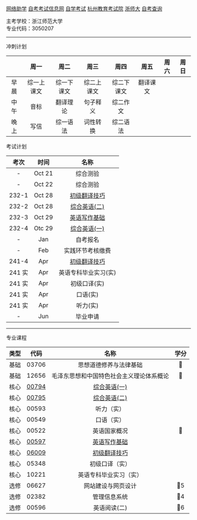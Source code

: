 [网络助学](https://zhejiang.zikao365.com)
[自考考试信息网](https://zk.zjzs.net/)
[自学考试](https://www.zjzs.net/moban/index/2c9081f061d15b160161d1661f040016_tree.html)
[杭州教育考试院](http://www.hzjyksy.cn/)
[浙师大](http://j.zjnu.edu.cn/910/list.htm)
[自考查询](http://61.175.196.157/zkcxController.do?list)

主考学校：浙江师范大学<br/>
专业代码：3050207

<a-countdown name="自考" date="2023-10-28" type="week"></a-countdown>

<a-remind message="综合测验" start="2023-10-16" end="2023-10-27"></a-remind>
<a-remind message="自考报名" start="2023-1-1" end="2023-1-31"></a-remind>
<a-remind message="实践环节考核缴费" start="2023-2-1" end="2023-2-28"></a-remind>

---

冲刺计划

|      |    周一    |    周二    |    周三    |    周四    |   周五   | 周六 | 周日 |
| :--: | :--------: | :--------: | :--------: | :--------: | :------: | :--: | :--: |
| 早晨 | 综一上课文 | 综一下课文 | 综二上课文 | 综二下课文 | 翻译课文 |      |      |
| 中午 |    音标    |  翻译理论  |  句子释义  |  综二作文  |          |      |      |
| 晚上 |    写信    |  综一语法  |  词性转换  |  综二语法  |          |      |      |

考试计划

|  考次  |  时间  |           名称           |
| :----: | :----: | :----------------------: |
|   -    | Oct 21 |         综合测验         |
|   -    | Oct 22 |         综合测验         |
| 232-1  | Oct 28 | [初级翻译技巧](06009.md) |
| 232-2  | Oct 28 | [综合英语(二)](00795.md) |
| 232-3  | Oct 29 | [英语写作基础](00597.md) |
| 232-4  | Otc 29 | [综合英语(一)](00794.md) |
|   -    |  Jan   |         自考报名         |
|   -    |  Feb   |     实践环节考核缴费     |
| 241-4  |  Apr   | [初级翻译技巧](06009.md) |
| 241 实 |  Apr   |   英语专科毕业实习(实)   |
| 241 实 |  Apr   |       初级口译(实)       |
| 241 实 |  Apr   |         口语(实)         |
| 241 实 |  Apr   |         听力(实)         |
|   -    |  Jun   |         毕业申请         |

---

专业课程

| 类型 |       代码        |                   名称                   | 学分 |
| :--: | :---------------: | :--------------------------------------: | :--: |
| 基础 |       03706       |          思想道德修养与法律基础          |  🥇  |
| 基础 |       12656       | 毛泽东思想和中国特色社会主义理论体系概论 |  🥇  |
| 核心 | [00794](00794.md) |         [综合英语(一)](00794.md)         |      |
| 核心 | [00795](00795.md) |         [综合英语(二)](00795.md)         |      |
| 核心 |       00593       |                听力（实）                |      |
| 核心 |       00549       |                口语（实）                |      |
| 核心 |       00522       |               英语国家概况               |  🥇  |
| 核心 | [00597](00597.md) |         [英语写作基础](00597.md)         |      |
| 核心 | [06009](06009.md) |         [初级翻译技巧](06009.md)         |      |
| 核心 |       05348       |              初级口译（实）              |      |
| 核心 |       10221       |          英语专科毕业实习（实）          |      |
| 选修 |       06627       |            网站建设与网页设计            | 🥇5  |
| 选修 |       02382       |               管理信息系统               | 🥇4  |
| 选修 |       00596       |               英语阅读(二)               | 🥇6  |
